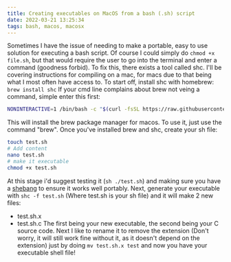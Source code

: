 ```yaml
---
title: Creating executables on MacOS from a bash (.sh) script
date: 2022-03-21 13:25:34
tags: bash, macos, macosx
---
```

Sometimes I have the issue of needing to make a portable, easy to use solution for executing a bash script. 
Of course I could simply do `chmod +x file.sh`, but that would require the user to go into the terminal and enter a command (goodness forbid). 
To fix this, there exists a tool called shc. I'll be covering instructions for compiling on a mac, for macs due to that being what I most often have access to. 
To start off, install shc with homebrew:
`brew install shc`
If your cmd line complains about brew not veing a command, simple enter this first:
```bash
NONINTERACTIVE=1 /bin/bash -c "$(curl -fsSL https://raw.githubusercontent.com/Homebrew/install/HEAD/install.sh)"
```
This will install the brew package manager for macos. To use it, just use the command "brew".
Once you've installed brew and shc, create your sh file:
```bash
touch test.sh
# Add content
nano test.sh
# make it executable
chmod +x test.sh
```
At this stage i'd suggest testing it (`sh ./test.sh`) and making sure you have a [shebang](https://www.geeksforgeeks.org/shell-scripting-define-bin-bash/) to ensure it works well portably. 
Next, generate your executable with `shc -f test.sh` (Where test.sh is your sh file)  and it will make 2 new files:
 - test.sh.x
 - test.sh.c
 The first being your new executable, the second being your C source code. 
 Next I like to rename it to remove the extension (Don't worry, it will still work fine without it, as it doesn't depend on the extension) just by doing `mv test.sh.x test` and now you have your executable shell file!
